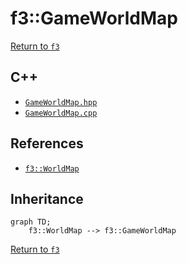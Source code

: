 # f3::GameWorldMap

[Return to `f3`](/docs/f3.md)

## C++

- [`GameWorldMap.hpp`](/src/f3/GameWorldMap.hpp)
- [`GameWorldMap.cpp`](/src/f3/GameWorldMap.cpp)

## References

- [`f3::WorldMap`](/docs/f3/WorldMap.md)

## Inheritance

```mermaid
graph TD;
    f3::WorldMap --> f3::GameWorldMap
```

[Return to `f3`](/docs/f3.md)